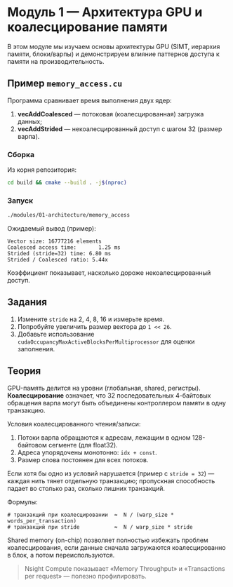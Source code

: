 # Модуль 1 — Архитектура GPU и коалесцирование памяти

В этом модуле мы изучаем основы архитектуры GPU (SIMT, иерархия памяти, блоки/варпы) и демонстрируем влияние паттернов доступа к памяти на производительность.

## Пример `memory_access.cu`

Программа сравнивает время выполнения двух ядер:

1. **vecAddCoalesced** — потоковая (коалесцированная) загрузка данных;
2. **vecAddStrided** — некоалесцированный доступ с шагом 32 (размер варпа).

### Сборка

Из корня репозитория:

```bash
cd build && cmake --build . -j$(nproc)
```

### Запуск

```bash
./modules/01-architecture/memory_access
```

Ожидаемый вывод (пример):

```text
Vector size: 16777216 elements
Coalesced access time:       1.25 ms
Strided (stride=32) time: 6.80 ms
Strided / Coalesced ratio: 5.44x
```

Коэффициент показывает, насколько дороже некоалесцированный доступ.

## Задания

1. Измените `stride` на 2, 4, 8, 16 и измерьте время.
2. Попробуйте увеличить размер вектора до `1 << 26`.
3. Добавьте использование `cudaOccupancyMaxActiveBlocksPerMultiprocessor` для оценки заполнения.

## Теория

GPU-память делится на уровни (глобальная, shared, регистры). **Коалесцирование** означает, что 32 последовательных 4-байтовых обращения варпа могут быть объединены контроллером памяти в одну транзакцию.

Условия коалесцированного чтения/записи:
1. Потоки варпа обращаются к адресам, лежащим в одном 128-байтовом сегменте (для float32).
2. Адреса упорядочены монотонно: `idx + const`.
3. Размер слова постоянен для всех потоков.

Если хотя бы одно из условий нарушается (пример с `stride = 32`) — каждая нить тянет отдельную транзакцию; пропускная способность падает во столько раз, сколько лишних транзакций.

Формулы:
```
# транзакций при коалесцировании  ≈  N / (warp_size * words_per_transaction)
# транзакций при stride           ≈  N / warp_size * stride
```

Shared memory (on-chip) позволяет полностью избежать проблем коалесцирования, если данные сначала загружаются коалесцированно в блок, а потом переиспользуются.

> Nsight Compute показывает «Memory Throughput» и «Transactions per request» — полезно профилировать. 